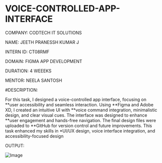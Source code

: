 # VOICE-CONTROLLED-APP-INTERFACE

COMPANY: CODTECH IT SOLUTIONS

NAME: JEETH PRANESSH KUMAR J

INTERN ID: CT08RMF

DOMAIN: FIGMA APP DEVELOPMENT

DURATION: 4 WEEEKS

MENTOR: NEELA SANTOSH

#DESCRIPTION:

For this task, I designed a voice-controlled app interface, focusing on **user accessibility and seamless interaction. Using **Figma and Adobe XD, I created an intuitive UI with **voice command integration, minimalistic design, and clear visual cues. The interface was designed to enhance **user engagement and hands-free navigation. The final design files were uploaded to **GitHub for version control and future improvements. This task enhanced my skills in *UI/UX design, voice interface integration, and accessibility-focused design

OUTPUT:

![Image](https://github.com/user-attachments/assets/a0db016e-f65d-4603-94bb-7a800d8839d3)


